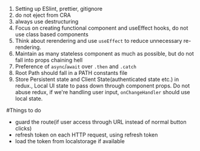 1. Setting up ESlint, prettier, gitignore
2. do not eject from CRA
3. always use destructuring
4. Focus on creating functional component and useEffect hooks, do not use class based components
5. Think about rerendering and use `useEffect` to reduce unnecessary re-rendering.
5. Maintain as many stateless component as much as possible, but do not fall into props chaining hell
6. Preference of `async`/`await` over `.then` and `.catch`
7. Root Path should fall in a PATH constants file 
8. Store Persistent state and Client State(authenticated state etc.) in redux., Local UI state to pass down through component props. Do not abuse redux, if we're handling user input, `onChangeHandler` should use local state.

#Things to do
- guard the route(if user access through URL instead of normal button clicks)
- refresh token on each HTTP request, using refresh token
- load the token from localstorage if available
